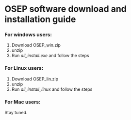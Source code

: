 # OSEP software download and installation guide

### For windows users: 
1. Download OSEP_win.zip
2. unzip
3. Run *all_install.exe* and follow the steps

### For Linux users:
1. Download OSEP_lin.zip
2. unzip
3. Run *all_install_linux* and follow the steps

### For Mac users:
Stay tuned.
